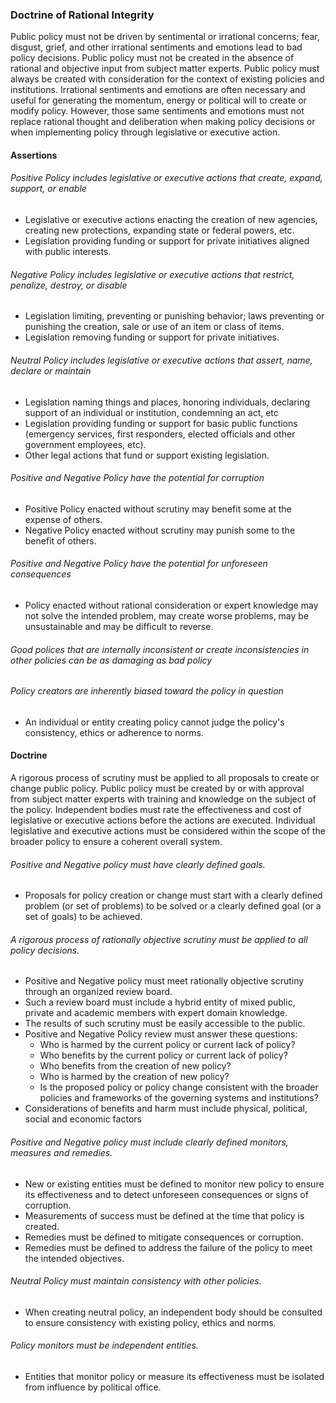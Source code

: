 ### Doctrine of Rational Integrity

Public policy must not be driven by sentimental or irrational concerns; fear, disgust, grief, and other irrational sentiments and emotions lead to bad policy decisions.  Public policy must not be created in the absence of rational and objective input from subject matter experts.  Public policy must always be created with consideration for the context of existing policies and institutions.  Irrational sentiments and emotions are often necessary and useful for generating the momentum, energy or political will to create or modify policy.  However, those same sentiments and emotions must not replace rational thought and deliberation when making policy decisions or when implementing policy through legislative or executive action.

#### Assertions
###### Positive Policy includes legislative or executive actions that create, expand, support, or enable
-  Legislative or executive actions enacting the creation of new agencies, creating new protections, expanding state or federal powers, etc.
-  Legislation providing funding or support for private initiatives aligned with public interests.
###### Negative Policy includes legislative or executive actions that restrict, penalize, destroy, or disable
-  Legislation limiting, preventing or punishing behavior; laws preventing or punishing the creation, sale or use of an item or class of items.
-  Legislation removing funding or support for private initiatives.
###### Neutral Policy includes legislative or executive actions that assert, name, declare or maintain
-  Legislation naming things and places, honoring individuals, declaring support of an individual or institution, condemning an act, etc
-  Legislation providing funding or support for basic public functions (emergency services, first responders, elected officials and other government employees, etc).
-  Other legal actions that fund or support existing legislation.
###### Positive and Negative Policy have the potential for corruption
-  Positive Policy enacted without scrutiny may benefit some at the expense of others.
-  Negative Policy enacted without scrutiny may punish some to the benefit of others.
###### Positive and Negative Policy have the potential for unforeseen consequences
-  Policy enacted without rational consideration or expert knowledge may not solve the intended problem, may create worse problems, may be unsustainable and may be difficult to reverse.
###### Good polices that are internally inconsistent or create inconsistencies in other policies can be as damaging as bad policy
###### Policy creators are inherently biased toward the policy in question
-  An individual or entity creating policy cannot judge the policy's consistency, ethics or adherence to norms.

#### Doctrine
A rigorous process of scrutiny must be applied to all proposals to create or change public policy.  Public policy must be created by or with approval from subject matter experts with training and knowledge on the subject of the policy.  Independent bodies must rate the effectiveness and cost of legislative or executive actions before the actions are executed.  Individual legislative and executive actions must be considered within the scope of the broader policy to ensure a coherent overall system.

###### Positive and Negative policy must have clearly defined goals.
-  Proposals for policy creation or change must start with a clearly defined problem (or set of problems) to be solved or a clearly defined goal (or a set of goals) to be achieved.

###### A rigorous process of rationally objective scrutiny must be applied to all policy decisions.
-  Positive and Negative policy must meet rationally objective scrutiny through an organized review board.
-  Such a review board must include a hybrid entity of mixed public, private and academic members with expert domain knowledge.
-  The results of such scrutiny must be easily accessible to the public.
-  Positive and Negative Policy review must answer these questions:
   - Who is harmed by the current policy or current lack of policy?
   - Who benefits by the current policy or current lack of policy?
   - Who benefits from the creation of new policy?
   - Who is harmed by the creation of new policy?
   - Is the proposed policy or policy change consistent with the broader policies and frameworks of the governing systems and institutions?
-  Considerations of benefits and harm must include physical, political, social and economic factors

###### Positive and Negative policy must include clearly defined monitors, measures and remedies.
-  New or existing entities must be defined to monitor new policy to ensure its effectiveness and to detect unforeseen consequences or signs of corruption.
-  Measurements of success must be defined at the time that policy is created.
-  Remedies must be defined to mitigate consequences or corruption.
-  Remedies must be defined to address the failure of the policy to meet the intended objectives.

###### Neutral Policy must maintain consistency with other policies.
-  When creating neutral policy, an independent body should be consulted to ensure consistency with existing policy, ethics and norms.

###### Policy monitors must be independent entities.
-  Entities that monitor policy or measure its effectiveness must be isolated from influence by political office.


